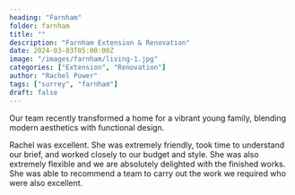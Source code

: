 ```yaml
---
heading: "Farnham"
folder: farnham
title: ""
description: "Farnham Extension & Renovation"
date: 2024-03-03T05:00:00Z
image: "/images/farnham/living-1.jpg"
categories: ["Extension", "Renovation"]
author: "Rachel Power"
tags: ["surrey", "farnham"]
draft: false
---
```


Our team recently transformed a home for a vibrant young family, blending modern aesthetics with functional design.

<Testimonial>
  Rachel was excellent. She was extremely friendly, took time to understand our brief, and worked closely to our budget and style. She was also extremely flexible and we are absolutely delighted with the finished works. She was able to recommend a team to carry out the work we required who were also excellent.
</Testimonial>
